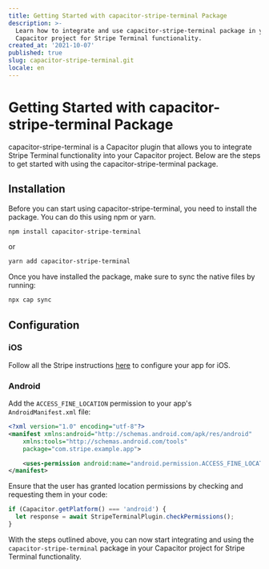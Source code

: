 ```yaml
---
title: Getting Started with capacitor-stripe-terminal Package
description: >-
  Learn how to integrate and use capacitor-stripe-terminal package in your
  Capacitor project for Stripe Terminal functionality.
created_at: '2021-10-07'
published: true
slug: capacitor-stripe-terminal.git
locale: en
---
```


# Getting Started with capacitor-stripe-terminal Package

capacitor-stripe-terminal is a Capacitor plugin that allows you to integrate Stripe Terminal functionality into your Capacitor project. Below are the steps to get started with using the capacitor-stripe-terminal package.

## Installation

Before you can start using capacitor-stripe-terminal, you need to install the package. You can do this using npm or yarn.

```bash
npm install capacitor-stripe-terminal
```

or

```bash
yarn add capacitor-stripe-terminal
```

Once you have installed the package, make sure to sync the native files by running:

```bash
npx cap sync
```

## Configuration

### iOS

Follow all the Stripe instructions [here](https://stripe.com/docs/terminal/sdk/ios#configure) to configure your app for iOS.

### Android

Add the `ACCESS_FINE_LOCATION` permission to your app's `AndroidManifest.xml` file:

```xml
<?xml version="1.0" encoding="utf-8"?>
<manifest xmlns:android="http://schemas.android.com/apk/res/android"
    xmlns:tools="http://schemas.android.com/tools"
    package="com.stripe.example.app">

    <uses-permission android:name="android.permission.ACCESS_FINE_LOCATION" />
</manifest>
```

Ensure that the user has granted location permissions by checking and requesting them in your code:

```javascript
if (Capacitor.getPlatform() === 'android') {
  let response = await StripeTerminalPlugin.checkPermissions();
}
```

With the steps outlined above, you can now start integrating and using the `capacitor-stripe-terminal` package in your Capacitor project for Stripe Terminal functionality.
